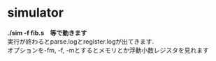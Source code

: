 # simulator
**./sim -f fib.s　等で動きます**<br />
実行が終わるとparse.logとregister.logが出てきます.<br />
オプションを-fm, -f, -mとするとメモリとか浮動小数レジスタを見れます
